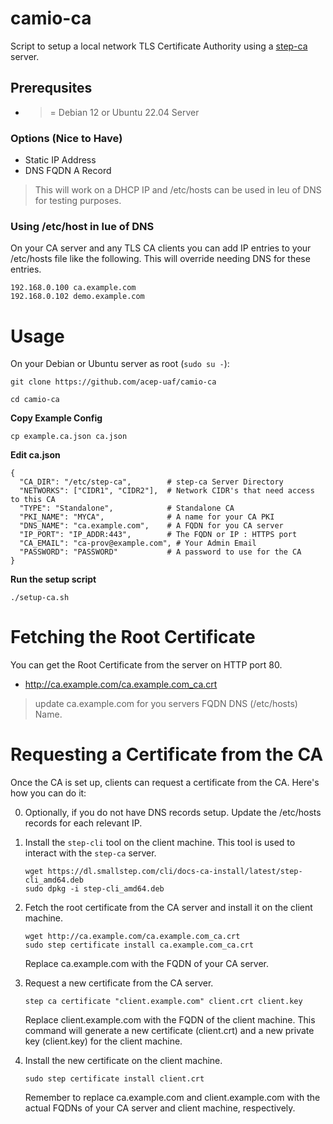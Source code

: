 # camio-ca
Script to setup a local network TLS Certificate Authority using a [step-ca](https://smallstep.com/docs/step-ca/) server.


## Prerequsites
- >= Debian 12 or Ubuntu 22.04 Server

### Options (Nice to Have)
- Static IP Address
- DNS FQDN A Record

> This will work on a DHCP IP and /etc/hosts can be used in leu of DNS for testing purposes.

### Using /etc/host in lue of DNS

On your CA server and any TLS CA clients you can add IP entries to your /etc/hosts file like the following.  This will override needing DNS for these entries.

```
192.168.0.100 ca.example.com
192.168.0.102 demo.example.com
```

# Usage

On your Debian or Ubuntu server as root (```sudo su -```):

```
git clone https://github.com/acep-uaf/camio-ca
```

```
cd camio-ca
```

**Copy Example Config**

```
cp example.ca.json ca.json
```

**Edit ca.json**
```
{
  "CA_DIR": "/etc/step-ca",        # step-ca Server Directory
  "NETWORKS": ["CIDR1", "CIDR2"],  # Network CIDR's that need access to this CA
  "TYPE": "Standalone",            # Standalone CA
  "PKI_NAME": "MYCA",              # A name for your CA PKI
  "DNS_NAME": "ca.example.com",    # A FQDN for you CA server 
  "IP_PORT": "IP_ADDR:443",        # The FQDN or IP : HTTPS port 
  "CA_EMAIL": "ca-prov@example.com", # Your Admin Email
  "PASSWORD": "PASSWORD"           # A password to use for the CA
}
```

**Run the setup script**

```
./setup-ca.sh
```


# Fetching the Root Certificate

You can get the Root Certificate from the server on HTTP port 80.

- http://ca.example.com/ca.example.com_ca.crt

> update ca.example.com for you servers FQDN DNS (/etc/hosts) Name.

# Requesting a Certificate from the CA

Once the CA is set up, clients can request a certificate from the CA. Here's how you can do it:

0. Optionally, if you do not have DNS records setup.  Update the /etc/hosts records for each relevant IP.

1. Install the `step-cli` tool on the client machine. This tool is used to interact with the `step-ca` server.

   ```shell
   wget https://dl.smallstep.com/cli/docs-ca-install/latest/step-cli_amd64.deb
   sudo dpkg -i step-cli_amd64.deb
   ```


2. Fetch the root certificate from the CA server and install it on the client machine.

   ```
   wget http://ca.example.com/ca.example.com_ca.crt
   sudo step certificate install ca.example.com_ca.crt
   ```

   Replace ca.example.com with the FQDN of your CA server.


3. Request a new certificate from the CA server.

   ```
   step ca certificate "client.example.com" client.crt client.key
   ```

   Replace client.example.com with the FQDN of the client machine. This command will generate a new certificate (client.crt) and a new private key (client.key) for the client machine.

4. Install the new certificate on the client machine.

   ```
   sudo step certificate install client.crt
   ```

   Remember to replace ca.example.com and client.example.com with the actual FQDNs of your CA server and client machine, respectively.

